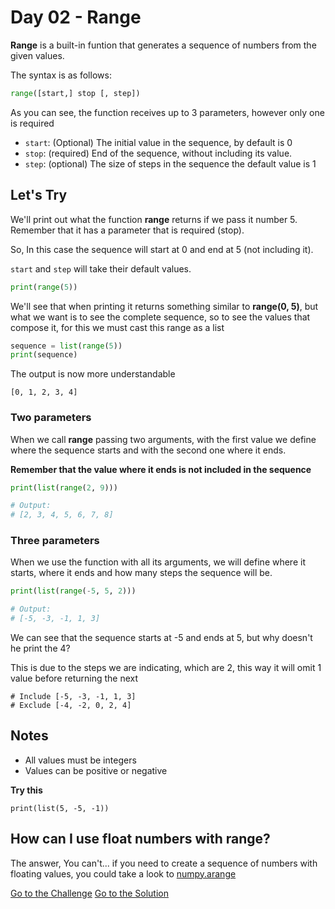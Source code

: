 # Day 02 - Range

**Range** is a built-in funtion that generates a sequence of numbers from the given values.

The syntax is as follows:

```python
range([start,] stop [, step])
```

As you can see, the function receives up to 3 parameters, however only one is required

- `start`: (Optional) The initial value in the sequence, by default is 0
- `stop`: (required) End of the sequence, without including its value.
- `step`: (optional) The size of steps in the sequence the default value is 1

## Let's Try

We'll print out what the function **range** returns if we pass it number 5. Remember that it has a parameter that is required (stop).

So, In this case the sequence will start at 0 and end at 5 (not including it).

`start` and `step` will take their default values.

```python
print(range(5))
```

We'll see that when printing it returns something similar to **range(0, 5)**, but what we want is to see the complete sequence, so to see the values that compose it, for this we must cast this range as a list

```python
sequence = list(range(5))
print(sequence)
```

The output is now more understandable

```
[0, 1, 2, 3, 4]
```

### Two parameters

When we call **range** passing two arguments, with the first value we define where the sequence starts and with the second one where it ends.

**Remember that the value where it ends is not included in the sequence**

```python
print(list(range(2, 9)))

# Output:
# [2, 3, 4, 5, 6, 7, 8]
```

### Three parameters

When we use the function with all its arguments, we will define where it starts, where it ends and how many steps the sequence will be.

```python
print(list(range(-5, 5, 2)))

# Output:
# [-5, -3, -1, 1, 3]
```

We can see that the sequence starts at -5 and ends at 5, but why doesn't he print the 4?

This is due to the steps we are indicating, which are 2, this way it will omit 1 value before returning the next

```
# Include [-5, -3, -1, 1, 3]
# Exclude [-4, -2, 0, 2, 4]
```

## Notes

- All values must be integers
- Values can be positive or negative

**Try this**

```
print(list(5, -5, -1))
```

## How can I use float numbers with range?

The answer, You can't... if you need to create a sequence of numbers with floating values, you could take a look to [numpy.arange](https://numpy.org/doc/stable/reference/generated/numpy.arange.html)

[Go to the Challenge](https://github.com/estebansolo/Python30/blob/master/exercises/02_range.py)
[Go to the Solution](https://github.com/estebansolo/Python30/blob/master/solutions/02_range.py)